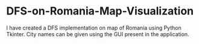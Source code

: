# DFS-on-Romania-Map-Visualization
I have created a DFS implementation on map of Romania using Python Tkinter. City names can be given using the GUI present in the application.

